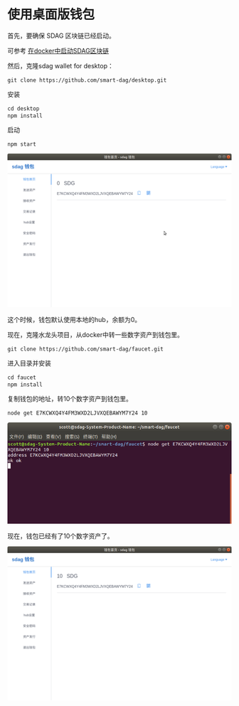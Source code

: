 # 使用桌面版钱包

首先，要确保 SDAG 区块链已经启动。

可参考 [在docker中启动SDAG区块链](start-docker/README.md)

然后，克隆sdag wallet for desktop：

```
git clone https://github.com/smart-dag/desktop.git
```

安装

```
cd desktop
npm install
```

启动

```
npm start
```

![](wallet.png)

这个时候，钱包默认使用本地的hub，余额为0。

现在，克隆水龙头项目，从docker中转一些数字资产到钱包里。

```
git clone https://github.com/smart-dag/faucet.git
```

进入目录并安装
```
cd faucet
npm install
```

复制钱包的地址，转10个数字资产到钱包里。

```
node get E7KCWXQ4Y4FM3WXD2LJVXQEBAWYM7Y24 10
```

![](get.png)

现在，钱包已经有了10个数字资产了。

![](wallet2.png)
